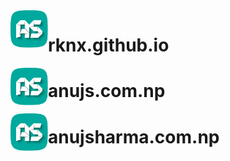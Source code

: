 <img align="left" width="60" height="60" src="img/logo96.png" alt="Anuj Sharma">

# rknx.github.io



<img align="left" width="60" height="60" src="img/logo96.png" alt="Anuj Sharma">

# anujs.com.np



<img align="left" width="60" height="60" src="img/logo96.png" alt="Anuj Sharma">

# anujsharma.com.np
